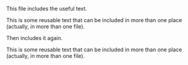 <!-- >>>>>> BEGIN GENERATED FILE (include): SOURCE includer.md -->
This file includes the useful text.

<!-- >>>>>> BEGIN INCLUDED FILE (markdown): SOURCE ./reusable_text.md -->
This is some reusable text that can be included in more than one place (actually, in more than one file).
<!-- <<<<<< END INCLUDED FILE (markdown): SOURCE ./reusable_text.md -->

Then includes it again.

<!-- >>>>>> BEGIN INCLUDED FILE (markdown): SOURCE ./reusable_text.md -->
This is some reusable text that can be included in more than one place (actually, in more than one file).
<!-- <<<<<< END INCLUDED FILE (markdown): SOURCE ./reusable_text.md -->
<!-- <<<<<< END GENERATED FILE (include): SOURCE includer.md -->
